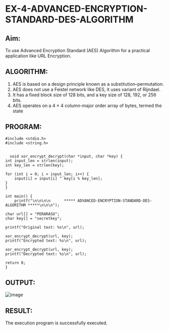 # EX-4-ADVANCED-ENCRYPTION-STANDARD-DES-ALGORITHM

## Aim:
  To use Advanced Encryption Standard (AES) Algorithm for a practical application like URL Encryption.

## ALGORITHM: 
  1. AES is based on a design principle known as a substitution–permutation. 
  2. AES does not use a Feistel network like DES, it uses variant of Rijndael. 
  3. It has a fixed block size of 128 bits, and a key size of 128, 192, or 256 bits. 
  4. AES operates on a 4 × 4 column-major order array of bytes, termed the state

## PROGRAM: 
```
#include <stdio.h>
#include <string.h>


  void xor_encrypt_decrypt(char *input, char *key) {
int input_len = strlen(input);
int key_len = strlen(key);

for (int i = 0; i < input_len; i++) {
    input[i] = input[i] ^ key[i % key_len];
}
}

int main() {
    printf("\n\n\n\n      ***** ADVANCED-ENCRYPTION-STANDARD-DES-ALGORITHM *****\n\n\n");
    
char url[] = "PERARASU";
char key[] = "secretkey"; 

printf("Original text: %s\n", url);

xor_encrypt_decrypt(url, key);
printf("Encrypted text: %s\n", url);

xor_encrypt_decrypt(url, key);
printf("Decrypted text: %s\n", url);

return 0;
}

```
## OUTPUT:
![image](https://github.com/user-attachments/assets/9365d2bc-469c-4858-ab15-511b4c0ada03)

## RESULT: 
The execution program is successfully executed.
